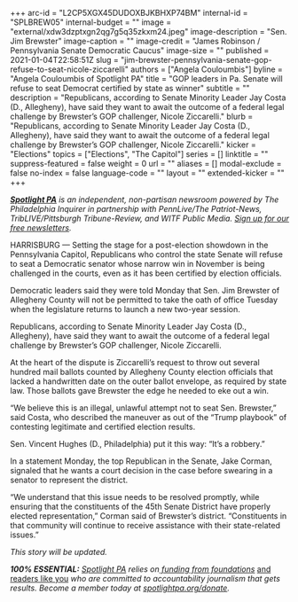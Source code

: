 +++
arc-id = "L2CP5XGX45DUDOXBJKBHXP74BM"
internal-id = "SPLBREW05"
internal-budget = ""
image = "external/xdw3dzptxgn2qg7g5q35zkxm24.jpeg"
image-description = "Sen. Jim Brewster"
image-caption = ""
image-credit = "James Robinson / Pennsylvania Senate Democratic Caucus"
image-size = ""
published = 2021-01-04T22:58:51Z
slug = "jim-brewster-pennsylvania-senate-gop-refuse-to-seat-nicole-ziccarelli"
authors = ["Angela Couloumbis"]
byline = "Angela Couloumbis of Spotlight PA"
title = "GOP leaders in Pa. Senate will refuse to seat Democrat certified by state as winner"
subtitle = ""
description = "Republicans, according to Senate Minority Leader Jay Costa (D., Allegheny), have said they want to await the outcome of a federal legal challenge by Brewster’s GOP challenger, Nicole Ziccarelli."
blurb = "Republicans, according to Senate Minority Leader Jay Costa (D., Allegheny), have said they want to await the outcome of a federal legal challenge by Brewster’s GOP challenger, Nicole Ziccarelli."
kicker = "Elections"
topics = ["Elections", "The Capitol"]
series = []
linktitle = ""
suppress-featured = false
weight = 0
url = ""
aliases = []
modal-exclude = false
no-index = false
language-code = ""
layout = ""
extended-kicker = ""
+++

<a href="https://www.spotlightpa.org/"><i><b>Spotlight PA</b></i></a><i> is an independent, non-partisan newsroom powered by The Philadelphia Inquirer in partnership with PennLive/The Patriot-News, TribLIVE/Pittsburgh Tribune-Review, and WITF Public Media. </i><a href="https://www.spotlightpa.org/newsletters"><i>Sign up for our free newsletters</i></a><i>.</i>

HARRISBURG — Setting the stage for a post-election showdown in the Pennsylvania Capitol, Republicans who control the state Senate will refuse to seat a Democratic senator whose narrow win in November is being challenged in the courts, even as it has been certified by election officials.

Democratic leaders said they were told Monday that Sen. Jim Brewster of Allegheny County will not be permitted to take the oath of office Tuesday when the legislature returns to launch a new two-year session.

Republicans, according to Senate Minority Leader Jay Costa (D., Allegheny), have said they want to await the outcome of a federal legal challenge by Brewster’s GOP challenger, Nicole Ziccarelli.

<script src="https://www.spotlightpa.org/embed.js" async></script><div data-spl-embed-version="1" data-spl-src="https://www.spotlightpa.org/embeds/newsletter/"></div>

At the heart of the dispute is Ziccarelli’s request to throw out several hundred mail ballots counted by Allegheny County election officials that lacked a handwritten date on the outer ballot envelope, as required by state law. Those ballots gave Brewster the edge he needed to eke out a win.

“We believe this is an illegal, unlawful attempt not to seat Sen. Brewster,” said Costa, who described the maneuver as out of the “Trump playbook” of contesting legitimate and certified election results.

Sen. Vincent Hughes (D., Philadelphia) put it this way: “It’s a robbery.”

In a statement Monday, the top Republican in the Senate, Jake Corman, signaled that he wants a court decision in the case before swearing in a senator to represent the district.

“We understand that this issue needs to be resolved promptly, while ensuring that the constituents of the 45th Senate District have properly elected representation,” Corman said of Brewster’s district. “Constituents in that community will continue to receive assistance with their state-related issues.”

<i>This story will be updated.</i>

<i><b>100% ESSENTIAL:</b></i><i> </i><a href="https://www.spotlightpa.org/"><i>Spotlight PA</i></a><i> relies on</i><a href="https://www.spotlightpa.org/support"><i> funding from foundations</i></a><i> </i><a href="https://www.spotlightpa.org/support">and readers like you</a><i> who are committed to accountability journalism that gets results. Become a member today at </i><a href="http://checkout.fundjournalism.org/memberform?org_id=spotlightpa&campaign=701f4000000TVuIAAW"><i>spotlightpa.org/donate</i></a><i>.</i>
